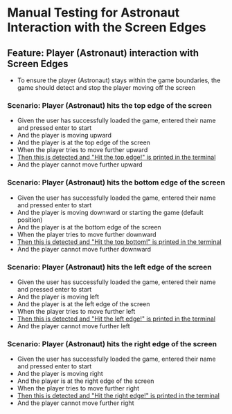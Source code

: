 # Manual Testing for Astronaut Interaction with the Screen Edges

## Feature: Player (Astronaut) interaction with Screen Edges
- To ensure the player (Astronaut) stays within the game boundaries, the game should detect  and stop the player moving off the screen

### Scenario: Player (Astronaut) hits the top edge of the screen
- Given the user has successfully loaded the game, entered their name and pressed enter to start
- And the player is moving upward
- And the player is at the top edge of the screen
- When the player tries to move further upward
- [Then this is detected and "Hit the top edge!" is printed in the terminal](edge_test_screenshots/top.png) 
- And the player cannot move further upward

### Scenario: Player (Astronaut) hits the bottom edge of the screen
- Given the user has successfully loaded the game, entered their name and pressed enter to start
- And the player is moving downward or starting the game (default position)
- And the player is at the bottom edge of the screen
- When the player tries to move further downward
- [Then this is detected and "Hit the top bottom!" is printed in the terminal](edge_test_screenshots/bottom.png) 
- And the player cannot move further downward

### Scenario: Player (Astronaut) hits the left edge of the screen
- Given the user has successfully loaded the game, entered their name and pressed enter to start
- And the player is moving left
- And the player is at the left edge of the screen
- When the player tries to move further left
- [Then this is detected and "Hit the left edge!" is printed in the terminal](edge_test_screenshots/left.png) 
- And the player cannot move further left

### Scenario: Player (Astronaut) hits the right edge of the screen
- Given the user has successfully loaded the game, entered their name and pressed enter to start
- And the player is moving right
- And the player is at the right edge of the screen
- When the player tries to move further right
- [Then this is detected and "Hit the right edge!" is printed in the terminal](edge_test_screenshots/right.png) 
- And the player cannot move further right